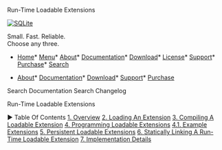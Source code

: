 




Run\-Time Loadable Extensions




[![SQLite](images/sqlite370_banner.gif)](index.html)


Small. Fast. Reliable.  
Choose any three.


* [Home](index.html)* [Menu](javascript:void(0))* [About](about.html)* [Documentation](docs.html)* [Download](download.html)* [License](copyright.html)* [Support](support.html)* [Purchase](prosupport.html)* [Search](javascript:void(0))




* [About](about.html)* [Documentation](docs.html)* [Download](download.html)* [Support](support.html)* [Purchase](prosupport.html)






Search Documentation
Search Changelog










Run\-Time Loadable Extensions


►
Table Of Contents
[1\. Overview](#overview)
[2\. Loading An Extension](#loading_an_extension)
[3\. Compiling A Loadable Extension](#compiling_a_loadable_extension)
[4\. Programming Loadable Extensions](#programming_loadable_extensions)
[4\.1\. Example Extensions](#example_extensions)
[5\. Persistent Loadable Extensions](#persistent_loadable_extensions)
[6\. Statically Linking A Run\-Time Loadable Extension](#statically_linking_a_run_time_loadable_extension)
[7\. Implementation Details](#implementation_details)




